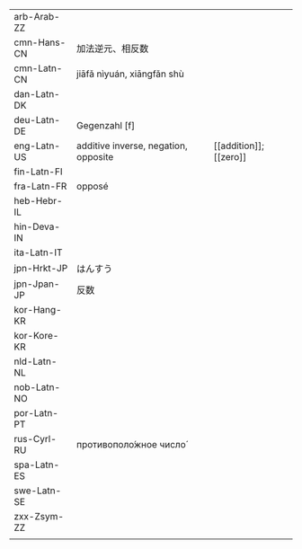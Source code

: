| | | |
|-|-|-|
| arb-Arab-ZZ |  |  |
| cmn-Hans-CN | 加法逆元、相反数 |  |
| cmn-Latn-CN | jiāfǎ nìyuán, xiāngfǎn shù |  |
| dan-Latn-DK |  |  |
| deu-Latn-DE | Gegenzahl [f] |  |
| eng-Latn-US | additive inverse, negation, opposite | [[addition]]; [[zero]] |
| fin-Latn-FI |  |  |
| fra-Latn-FR | opposé |  |
| heb-Hebr-IL |  |  |
| hin-Deva-IN |  |  |
| ita-Latn-IT |  |  |
| jpn-Hrkt-JP | はんすう |  |
| jpn-Jpan-JP | 反数 |  |
| kor-Hang-KR |  |  |
| kor-Kore-KR |  |  |
| nld-Latn-NL |  |  |
| nob-Latn-NO |  |  |
| por-Latn-PT |  |  |
| rus-Cyrl-RU | противополо́жное число́ |  |
| spa-Latn-ES |  |  |
| swe-Latn-SE |  |  |
| zxx-Zsym-ZZ |  |  |
|  |  |  |
